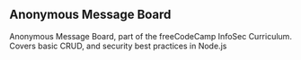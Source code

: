 ## Anonymous Message Board

Anonymous Message Board, part of the freeCodeCamp InfoSec Curriculum. Covers basic CRUD, and security best practices in Node.js
